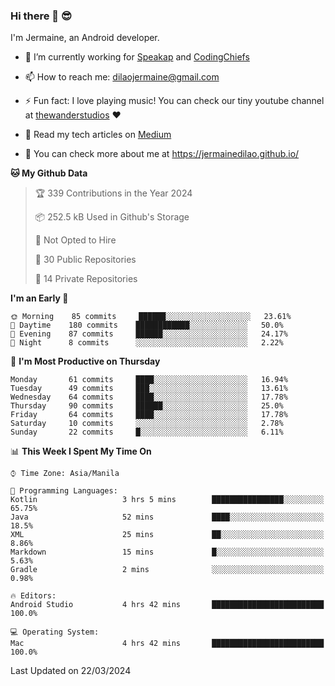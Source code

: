 ### Hi there 👋 😎
I'm Jermaine, an Android developer.

- 🔭 I’m currently working for [Speakap](https://www.speakap.com/) and [CodingChiefs](https://codingchiefs.com/en/)

- 📫 How to reach me: dilaojermaine@gmail.com

- ⚡ Fun fact: I love playing music! You can check our tiny youtube channel at [thewanderstudios](https://www.youtube.com/thewanderstudios) ♥️

- 📖 Read my tech articles on [Medium](https://jermainedilao.medium.com/)

- 👀 You can check more about me at https://jermainedilao.github.io/

<!--
**jermainedilao/jermainedilao** is a ✨ _special_ ✨ repository because its `README.md` (this file) appears on your GitHub profile.

Here are some ideas to get you started:

- 🔭 I’m currently working on ...
- 🌱 I’m currently learning ...
- 👯 I’m looking to collaborate on ...
- 🤔 I’m looking for help with ...
- 💬 Ask me about ...
- 📫 How to reach me: ...
- 😄 Pronouns: ...
- ⚡ Fun fact: ...
-->

<!--START_SECTION:waka-->
**🐱 My Github Data** 

> 🏆 339 Contributions in the Year 2024
 > 
> 📦 252.5 kB Used in Github's Storage 
 > 
> 🚫 Not Opted to Hire
 > 
> 📜 30 Public Repositories 
 > 
> 🔑 14 Private Repositories  
 > 
**I'm an Early 🐤** 

```text
🌞 Morning    85 commits     ██████░░░░░░░░░░░░░░░░░░░   23.61% 
🌆 Daytime    180 commits    ████████████░░░░░░░░░░░░░   50.0% 
🌃 Evening    87 commits     ██████░░░░░░░░░░░░░░░░░░░   24.17% 
🌙 Night      8 commits      ░░░░░░░░░░░░░░░░░░░░░░░░░   2.22%

```
📅 **I'm Most Productive on Thursday** 

```text
Monday       61 commits     ████░░░░░░░░░░░░░░░░░░░░░   16.94% 
Tuesday      49 commits     ███░░░░░░░░░░░░░░░░░░░░░░   13.61% 
Wednesday    64 commits     ████░░░░░░░░░░░░░░░░░░░░░   17.78% 
Thursday     90 commits     ██████░░░░░░░░░░░░░░░░░░░   25.0% 
Friday       64 commits     ████░░░░░░░░░░░░░░░░░░░░░   17.78% 
Saturday     10 commits     ░░░░░░░░░░░░░░░░░░░░░░░░░   2.78% 
Sunday       22 commits     █░░░░░░░░░░░░░░░░░░░░░░░░   6.11%

```


📊 **This Week I Spent My Time On** 

```text
⌚︎ Time Zone: Asia/Manila

💬 Programming Languages: 
Kotlin                   3 hrs 5 mins        ████████████████░░░░░░░░░   65.75% 
Java                     52 mins             ████░░░░░░░░░░░░░░░░░░░░░   18.5% 
XML                      25 mins             ██░░░░░░░░░░░░░░░░░░░░░░░   8.86% 
Markdown                 15 mins             █░░░░░░░░░░░░░░░░░░░░░░░░   5.63% 
Gradle                   2 mins              ░░░░░░░░░░░░░░░░░░░░░░░░░   0.98%

🔥 Editors: 
Android Studio           4 hrs 42 mins       █████████████████████████   100.0%

💻 Operating System: 
Mac                      4 hrs 42 mins       █████████████████████████   100.0%

```


 Last Updated on 22/03/2024
<!--END_SECTION:waka-->
